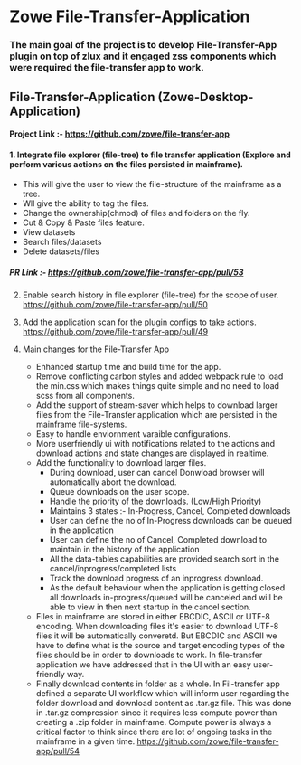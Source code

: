 # Zowe File-Transfer-Application

### The main goal of the project is to develop File-Transfer-App plugin on top of zlux and it engaged zss components which were required the file-transfer app to work.

## File-Transfer-Application (Zowe-Desktop-Application)
#### Project Link :- https://github.com/zowe/file-transfer-app

#### 1. Integrate file explorer (file-tree) to file transfer application (Explore and perform various actions on the files persisted in mainframe).
  * This will give the user to view the file-structure of the mainframe as a tree. 
  * Wll give the ability to tag the files.
  * Change the ownership(chmod) of files and folders on the fly.
  * Cut & Copy & Paste files feature.
  * View datasets
  * Search files/datasets
  * Delete datasets/files
  
##### PR Link :- https://github.com/zowe/file-transfer-app/pull/53

2. Enable search history in file explorer (file-tree) for the scope of user.
https://github.com/zowe/file-transfer-app/pull/50

3. Add the application scan for the plugin configs to take actions.
https://github.com/zowe/file-transfer-app/pull/49

4. Main changes for the File-Transfer App
    * Enhanced startup time and build time for the app.
    * Remove conflicting carbon styles and added webpack rule to load the min.css which makes things quite simple and no need to load scss from all components.
    * Add the support of stream-saver which helps to download larger files from the File-Transfer application which are persisted in the mainframe file-systems.
    * Easy to handle enviornment varaible configurations.
    * More userfriendly ui with notifications related to the actions and download actions and state changes are displayed in realtime.
    * Add the functionality to download larger files. 
      - During download, user can cancel Donwload browser will automatically abort the download.
      - Queue downloads on the user scope.
      - Handle the priority of the downloads. (Low/High Priority) 
      - Maintains 3 states :- In-Progress, Cancel, Completed downloads 
      - User can define the no of In-Progress downloads can be queued in the application
      - User can define the no of Cancel, Completed download to maintain in the history of the application
      - All the data-tables capabilities are provided search sort in the cancel/inprogress/completed lists
      - Track the download progress of an inprogress download.
      - As the default behaviour when the application is getting closed all downloads in-progress/queued will be canceled and will be able to view in then next startup in the cancel section.
    * Files in mainframe are stored in either EBCDIC, ASCII or UTF-8 encoding.  When downloading files it's easier to download UTF-8 files it will be automatically converetd. But EBCDIC and ASCII we have to define what is the source and target encoding types of the files should be in order to downloads to work.
In file-transfer application we have addressed that in the UI with an easy user-friendly way.
    * Finally download contents in folder as a whole. In Fil-transfer app defined a separate UI workflow which will  inform user regarding the folder download and download content as .tar.gz file. This was done in .tar.gz compression since it requires less compute power than creating a .zip folder in mainframe. Compute power is always a critical factor to think since there are lot of ongoing tasks in the mainframe in a given time.
 https://github.com/zowe/file-transfer-app/pull/54
